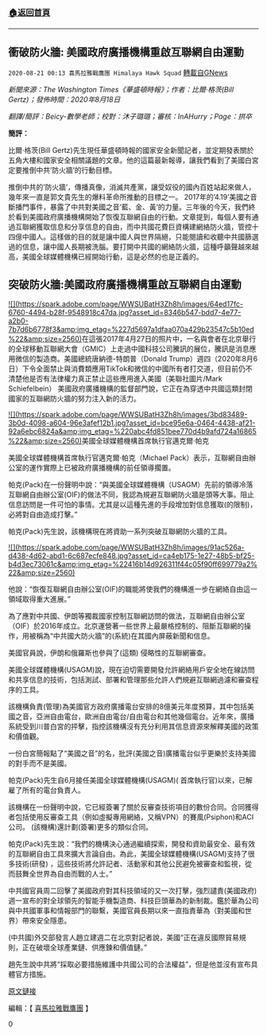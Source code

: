 ###  [:house:返回首頁](https://github.com/ourhimalayas/txt)
---

## 衝破防火牆: 美國政府廣播機構重啟互聯網自由運動
`2020-08-21 00:13 喜馬拉雅戰鷹團 Himalaya Hawk Squad` [轉載自GNews](https://gnews.org/zh-hant/308957/)

*新聞來源：The Washington Times《華盛頓時報》；作者：比爾·格茨(Bill Gertz)；發佈時間：2020年8月18日*

*翻譯/簡評：Beicy-數學老師；校對：沐子璐璐；審核：InAHurry；Page：拱卒*

**簡評：**

比爾·格茨(Bill Gertz)先生現任華盛頓時報的國家安全新聞記者，並定期發表關於五角大樓和國家安全相關議題的文章。他的這篇最新報導，讓我們看到了美國白宮定要推倒中共’防火牆’的行動目標。

推倒中共的’防火牆’，傳播真像，消滅共產黨，讓受奴役的國內百姓站起來做人，幾年來一直是郭文貴先生的爆料革命所推動的目標之一。 2017年的’4.19’美國之音斷播門事件，暴露了中共對美國之音’藍、金、黃’的力量。三年後的今天，我們終於看到美國政府廣播機構開始了恢復互聯網自由的行動。文章提到，每個人要有通過互聯網獲取信息和分享信息的自由，而中共國花費巨資構建網絡防火牆，管控十四億中國人。這樣做的目的就是讓中國人與世界隔絕，只能閱讀和收聽中共國篩選過的信息，讓中國人長期被洗腦。要打開中共國的網絡防火牆，這種呼籲聲越來越高，美國全球媒體機構已經開始行動，這是必然的也是正義的。

##  **突破防火牆:美國政府廣播機構重啟互聯網自由運動** 
[!\[\](https://spark.adobe.com/page/WWSUBatH3Zh8h/images/64ed17fc-6760-4494-b28f-9548918c47da.jpg?asset_id=8346b547-bdd7-4e77-a2b0-7b7d6b6778f3&amp;img_etag=%227d5697a1dfaa070a429b23547c5b10ed%22&amp;size=2560)](https://spark.adobe.com/page/WWSUBatH3Zh8h/images/64ed17fc-6760-4494-b28f-9548918c47da.jpg?asset_id=8346b547-bdd7-4e77-a2b0-7b7d6b6778f3&amp;img_etag=%227d5697a1dfaa070a429b23547c5b10ed%22&amp;size=1024)在這張2017年4月27日的照片中，一名與會者在北京舉行的全球移動互聯網大會（GMIC）上走過中國科技公司騰訊的展位，騰訊是消息應用微信的製造商。美國總統唐納德-特朗普（Donald Trump）週四（2020年8月6日）下令全面禁止與消費類應用TikTok和微信的中國所有者打交道，但目前仍不清楚他是否有法律權力真正禁止這些應用進入美國（美聯社圖片/Mark Schiefelbein） 
美國政府廣播機構的監督部門說，它正在為穿透中共國這類封閉國家的互聯網防火牆的努力注入新的活力。

[!\[\](https://spark.adobe.com/page/WWSUBatH3Zh8h/images/3bd83489-3b0d-4098-a604-96e3afef12b1.jpg?asset_id=bce95e6a-0464-4438-af21-92a6ebc6824a&amp;img_etag=%220abc4fd851bee770d4b9afd724a16865%22&amp;size=2560)](https://spark.adobe.com/page/WWSUBatH3Zh8h/images/3bd83489-3b0d-4098-a604-96e3afef12b1.jpg?asset_id=bce95e6a-0464-4438-af21-92a6ebc6824a&amp;img_etag=%220abc4fd851bee770d4b9afd724a16865%22&amp;size=1024)美國全球媒體機構首席執行官邁克爾·帕克

美國全球媒體機構首席執行官邁克爾·帕克（Michael Pack）表示，互聯網自由辦公室的運作實際上已被政府廣播機構的前任領導擱置。

帕克(Pack)在一份聲明中說：“與美國全球媒體機構（USAGM）先前的領導冷落互聯網自由辦公室(OIF)的做法不同，我認為規避互聯網防火牆是頭等大事。阻止信息訪問是一件可怕的事情。尤其是以這種先進的手段增加對信息獲取(的限制)，必將對自由造成打擊。”

帕克(Pack)先生說，該機構現在將資助一系列突破互聯網防火牆的工具。

[!\[\](https://spark.adobe.com/page/WWSUBatH3Zh8h/images/91ac526a-d438-4d62-abd1-6c687ecfe848.jpg?asset_id=ca4eb175-1e27-48b5-bf25-b4d3ec73061c&amp;img_etag=%22416b14d926311f44c05f90ff699779a2%22&amp;size=2560)](https://spark.adobe.com/page/WWSUBatH3Zh8h/images/91ac526a-d438-4d62-abd1-6c687ecfe848.jpg?asset_id=ca4eb175-1e27-48b5-bf25-b4d3ec73061c&amp;img_etag=%22416b14d926311f44c05f90ff699779a2%22&amp;size=1024)

他說：“恢復互聯網自由辦公室(OIF)的職能將使我們的機構進一步在網絡自由這一領域取得重大進展。”

為了應對中共國、伊朗等獨裁國家控制互聯網訪問的做法，互聯網自由辦公室（OIF）於2016年成立。北京運營著一些世界上最嚴格控制的、阻斷互聯網的操作，用被稱為“中共國大防火牆”的(系統)在其國內屏蔽新聞和信息。

美國官員說，伊朗和俄羅斯也參與了(這類) 侵略性的互聯網審查。

美國全球媒體機構(USAGM)說，現在迫切需要開發允許網絡用戶安全地在線訪問和共享信息的技術，包括測試、部署和管理那些允許人們規避互聯網過濾和審查程序的工具。

該機構負責(管理)為美國官方政府廣播電台安排的8億美元年度預算，其中包括美國之音，亞洲自由電台，歐洲自由電台/自由電台和其他幾個電台。近年來，廣播系統受到川普白宮的抨擊，指控該機構沒有充分利用其信息資源來解釋美國的政策和價值觀。

一份白宮簡報點了“美國之音”的名，批評(美國之音)廣播電台似乎更樂於支持美國的對手而不是美國。

帕克(Pack)先生自6月接任美國全球媒體機構(USAGM)( 首席執行官)以來，已解雇了所有的電台負責人。

該機構在一份聲明中說，它已經簽署了關於反審查技術項目的數份合同。合同獲得者包括使用反審查工具（例如虛擬專用網絡，又稱VPN）的賽風(Psiphon)和ACI公司。 (該機構)還計劃(簽署)更多的類似合同。

帕克(Pack)先生說：“我們的機構決心通過繼續探索，開發和資助最安全、最有效的互聯網自由工具來擴大言論自由。為此，美國全球媒體機構(USAGM)支持了很多技術(研發) ，這些技術將允許記者、活動家和其他公民避免被審查和監視，從而鼓舞全世界為自由而戰的人士。”

中共國官員周二回擊了美國政府對其科技領域的又一次打擊，強烈譴責(美國政府)週一宣布的對全球領先的智能手機製造商、科技巨頭華為的新制裁。鑑於華為公司與中共國軍事和情報部門的聯繫，美國官員長期以來一直指責華為（對美國和世界）帶來安全隱患。

(中共國)外交部發言人趙立建週二在北京對記者說，美國“正在違反國際貿易規則，正在破壞全球產業鏈、供應鍊和價值鏈。”

趙先生說中共將“採取必要措施維護中共國公司的合法權益”，但是他並沒有宣布具體官方措施。

[原文鏈接](https://www.washingtontimes.com/news/2020/aug/18/us-government-broadcast-agency-revives-campaign-in/)

編輯：【 [喜馬拉雅戰鷹團](https://spark.adobe.com/page/WWSUBatH3Zh8h/) 】

0
